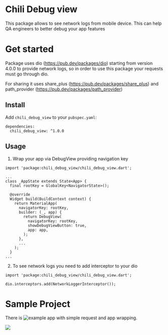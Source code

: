 # Chili Debug view

This package allows to see network logs from mobile device. 
This can help QA engineers to better debug your app features

# Get started

Package uses dio (https://pub.dev/packages/dio) starting from version 4.0.0 to provide network logs,
so in order to use this package your requests must go through dio.

For sharing it uses share_plus (https://pub.dev/packages/share_plus)
and path_provider (https://pub.dev/packages/path_provider) 

## Install 

Add `chili_debug_view` to your `pubspec.yaml`:

```
dependencies:
  chili_debug_view: ^1.0.0
```

## Usage

1. Wrap your app via DebugView providing navigation key

```
import 'package:chili_debug_view/chili_debug_view.dart';

...
class _AppState extends State<App> {
  final rootKey = GlobalKey<NavigatorState>();

  @override
  Widget build(BuildContext context) {
    return MaterialApp(
      navigatorKey: rootKey,
      builder: (_, app) {
        return DebugView(
          navigatorKey: rootKey,
          showDebugViewButton: true,
          app: app,
        );
      },
      ...
    );
  }
...
```

2. To see network logs you need to add interceptor to your dio

```
import 'package:chili_debug_view/chili_debug_view.dart';

dio.interceptors.add(NetworkLoggerInterceptor());
```

# Sample Project

There is ![example app](https://github.com/ChiliLabs/chili_debug_view/tree/main/example) with simple request and app wrapping.

![](.doc/assets/example.gif)
